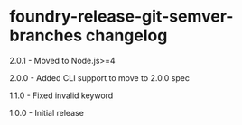 # foundry-release-git-semver-branches changelog
2.0.1 - Moved to Node.js>=4

2.0.0 - Added CLI support to move to 2.0.0 spec

1.1.0 - Fixed invalid keyword

1.0.0 - Initial release
